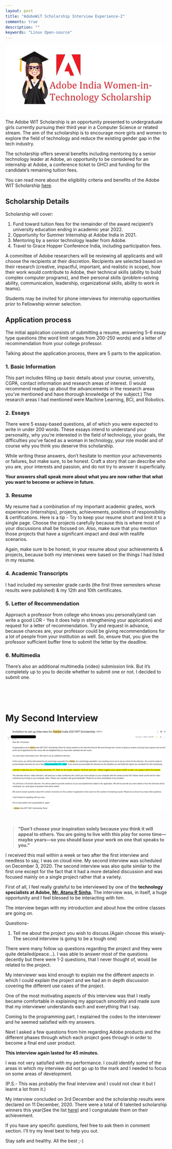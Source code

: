 ```yaml
---
layout: post
title: "AdobeWiT Scholarship Interview Experience-2"
comments: true
description: ""
keywords: "Linux Open-source"
---
```


<img  src="/assets/images/Adobe0.jpg" alt>

The Adobe WIT Scholarship is an opportunity presented to undergraduate girls currently pursuing their third year in a Computer Science or related stream. The aim of the scholarship is to encourage more girls and women to explore the field of technology and reduce the existing gender gap in the tech industry.

The scholarship offers several benefits including mentoring by a senior technology leader at Adobe, an opportunity to be considered for an internship at Adobe, a conference ticket to GHCI and funding for the candidate’s remaining tuition fees.

You can read more about the eligibility criteria and benefits of the Adobe WIT Scholarship [here](https://research.adobe.com/adobe-india-women-in-technology-scholarship/).

## Scholarship Details 

Scholarship will cover:

1. Fund toward tuition fees for the remainder of the award recipient’s university education ending in academic year 2022.
2. Opportunity for Summer Internship at Adobe India in 2021.
3. Mentoring by a senior technology leader from Adobe.
4. Travel to Grace Hopper Conference India, including participation fees.

A committee of Adobe researchers will be reviewing all applicants and will choose the recipients at their discretion. Recipients are selected based on their research (creative, impactful, important, and realistic in scope), how their work would contribute to Adobe, their technical skills (ability to build complex computer programs), and their personal skills (problem-solving ability, communication, leadership, organizational skills, ability to work in teams). 

Students may be invited for phone interviews for internship opportunities prior to Fellowship winner selection. 

## Application process

The initial application consists of submitting a resume, answering 5-6 essay type questions (the word limit ranges from 200-250 words) and a letter of recommendation from your college professor.

Talking about the application process, there are 5 parts to the application.

### 1. Basic Information

This part includes filling up basic details about your course, university, CGPA, contact information and research areas of interest. (I would recommend reading up about the advancements in the research areas you’ve mentioned and have thorough knowledge of the subject.) The research areas I had mentioned were Machine Learning, BCI, and Robotics.

### 2. Essays

There were 5 essay-based questions, all of which you were expected to write in under 200 words. These essays intend to understand your personality, why you’re interested in the field of technology, your goals, the difficulties you’ve faced as a woman in technology, your role model and of course why you think you deserve this scholarship.

While writing these answers, don’t hesitate to mention your achievements or failures, but make sure, to be honest. Craft a story that can describe who you are, your interests and passion, and do not try to answer it superficially. 

**Your answers shall speak more about what you are now rather that what you want to become or achieve in future.** 

### 3. Resume

My resume had a combination of my important academic grades, work experience (internships), projects, achievements, positions of responsibility & certifications. Here is a tip - Try to keep your resume short and limit it to a single page. Choose the projects carefully because this is where most of your discussions shall be focused on. Also, make sure that you mention those projects that have a significant impact and deal with reallife scenarios. 

Again, make sure to be honest, in your resume about your achievements & projects, because both my interviews were based on the things I had listed in my resume.

### 4. Academic Transcripts

I had included my semester grade cards (the first three semesters whose results were published) & my 12th and 10th certificates.

### 5. Letter of Recommendation

Approach a professor from college who knows you personally(and can write a good LOR - Yes it does help in strengthening your application) and request for a letter of recommendation. Try and request in advance, because chances are, your professor could be giving recommendations for a lot of people from your institution as well. So, ensure that, you give the professor sufficient buffer time to submit the letter by the deadline.

### 6. Multimedia

There’s also an additional multimedia (video) submission link. But it’s completely up to you to decide whether to submit one or not. I decided to submit one.
&nbsp;

&nbsp;

&nbsp;


# My Second Interview

<img  src="/assets/images/Adobe-2.png" alt>

&nbsp;


> **"Don’t choose your inspiration solely because you think it will appeal to others. You are going to live with this play for some time—maybe years—so you should base your work on one that speaks to you."**

I received this mail within a week or two after the first interview and needless to say, I was on cloud nine. My second interview was scheduled on December 3, 2020. The second interview was also quite similar to the first one except for the fact that it had a more detailed discussion and was focused mainly on a single project rather that a variety.

First of all, I feel really grateful to be interviewed by one of the **technology specialists at Adobe, [Mr. Atanu R Sinha](https://research.adobe.com/person/atanu-sinha/).** The interview was, in itself, a huge opportunity and I feel blessed to be interacting with him. 

The interview began with my introduction and about how the online classes are going on.

Questions-

1. Tell me about the project you wish to discuss.(Again choose this wisely- The second interview is going to be a tough one)

There were many follow up questions regarding the project  and they were quite detailed(peace...). I was able to answer most of the questions decently but there were 1-2 questions, that I never thought of, would be related to the project. 

My interviewer was kind enough to explain me the different aspects in which I could explain the project and we had an in depth discussion covering the different use cases of the project.

One of the most motivating aspects of this interview was that I really became comfortable in explaining my approach smoothly and made sure that my interviewer understands each and everything that I say.

Coming to the programming part, I explained the codes to the interviewer and he seemed satisfied with my answers.

Next I asked a few questions from him regarding Adobe products and the different phases through which each project goes through in order to become a final end user product. 

**This interview again lasted for 45 minutes.**

I was not very satisfied with my performance. I could identify some of the areas in which my interview did not go up to the mark and I needed to focus on some areas of development.

(P.S.- This was probably the final interview and I could not clear it but I learnt a lot from it.)

My interview concluded on 3rd December and the scholarship results were declared on 11 December, 2020.
There were a total of 6 talented scholarship winners this year(See the list [here](https://research.adobe.com/adobe-india-women-in-technology-scholarship/india-scholarship-winners/))  and I congratulate them on their achievement.

If you have any specific questions, feel free to ask them in comment section. I'll try my level best to help you out.

Stay safe and healthy. All the best ;-)